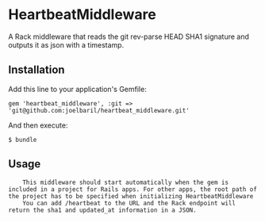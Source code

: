 # HeartbeatMiddleware

A Rack middleware that reads the git rev-parse HEAD SHA1 signature and outputs it as json with a timestamp.

## Installation

Add this line to your application's Gemfile:

    gem 'heartbeat_middleware', :git => 'git@github.com:joelbaril/heartbeat_middleware.git'

And then execute:

    $ bundle

## Usage

		This middleware should start automatically when the gem is included in a project for Rails apps. For other apps, the root path of the project has to be specified when initializing HeartbeatMiddleware
		You can add /heartbeat to the URL and the Rack endpoint will return the sha1 and updated_at information in a JSON.
